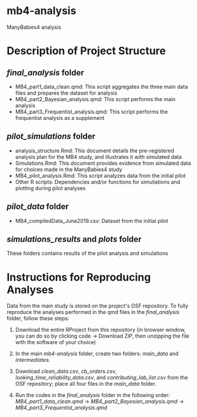 # mb4-analysis
ManyBabies4 analysis

# Description of Project Structure

## *final_analysis* folder

- MB4_part1_data_clean.qmd: This script aggregates the three main data files and prepares the dataset for analysis
- MB4_part2_Bayesian_analysis.qmd: This script performs the main analysis
- MB4_part3_Frequentist_analysis.qmd: This script performs the frequentist analysis as a supplement

## *pilot_simulations* folder

- analysis_structure.Rmd: This document details the pre-registered analysis plan for the MB4 study, and illustrates it with simulated data
- Simulations.Rmd: This document provides evidence from simulated data for choices made in the ManyBabies4 study
- MB4_pilot_analysis.Rmd: This script analyzes data from the initial pilot
- Other R scripts: Dependencies and/or functions for simuliations and plotting during pilot analyses

## *pilot_data* folder

- MB4_compiledData_June2019.csv: Dataset from the initial pilot

## *simulations_results* and *plots* folder

These folders contains results of the pilot analysis and simulations

# Instructions for Reproducing Analyses

Data from the main study is stored on the project's OSF repository. To fully reproduce the analyses performed in the qmd files in the *final_analysis* folder, follow these steps:

1. Download the entire RProject from this repository (in browser window, you can do so by clicking code -> Download ZIP, then unzipping the file with the software of your choice)

2. In the main *mb4-analysis* folder, create two folders: *main_data* and *intermediates*.

3. Download *clean_data.csv*, *cb_orders.csv*, *looking_time_reliability_data.csv*, and *contributing_lab_list.csv* from the OSF repository; place all four files in the *main_data* folder.

4. Run the codes in the *final_analysis* folder in the following order: *MB4_part1_data_clean.qmd* -> *MB4_part2_Bayesian_analysis.qmd* -> *MB4_part3_Frequentist_analysis.qmd*


